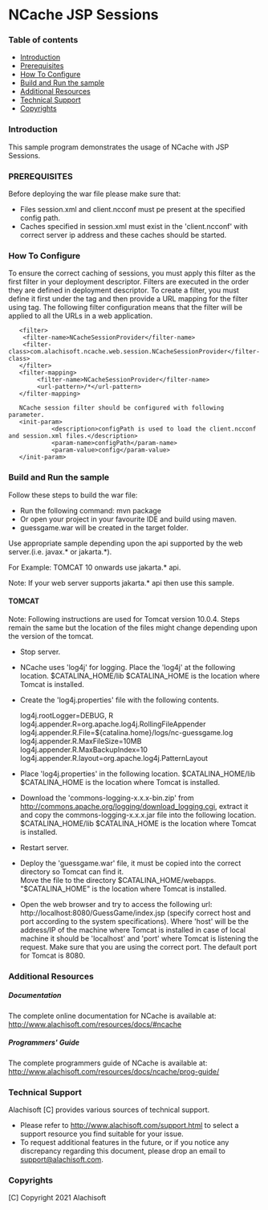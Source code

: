 # NCache JSP Sessions

### Table of contents

* [Introduction](#introduction)
* [Prerequisites](#prerequisites)
* [How To Configure](#how-to-configure)
* [Build and Run the sample](#build-and-run-the-sample)
* [Additional Resources](#additional-resources)
* [Technical Support](#technical-support)
* [Copyrights](#copyrights)


### Introduction

This sample program demonstrates the usage of NCache with JSP Sessions.

### PREREQUISITES

Before deploying the war file please make sure that:
	
  - Files session.xml and client.ncconf must pe present at the specified config path.
  - Caches specified in session.xml must exist in the 'client.ncconf' with correct server ip address and these caches should be started.

### How To Configure
 
To ensure the correct caching of sessions, you must apply this filter as the
first filter in your deployment descriptor. Filters are executed in the
order they are defined in deployment descriptor. To create a filter, you must
define it first under the <filter> tag and then provide a URL mapping for the
filter using <filter-mapping> tag. The following filter configuration means that
the filter will be applied to all the URLs in a web application.

```
   <filter>
    <filter-name>NCacheSessionProvider</filter-name>
    <filter-class>com.alachisoft.ncache.web.session.NCacheSessionProvider</filter-class>
   </filter>
   <filter-mapping>
        <filter-name>NCacheSessionProvider</filter-name>
        <url-pattern>/*</url-pattern>
   </filter-mapping>

   NCache session filter should be configured with following parameter.
   <init-param>
            <description>configPath is used to load the client.ncconf and session.xml files.</description>
            <param-name>configPath</param-name>
            <param-value>config</param-value>
   </init-param>
```

### Build and Run the sample

Follow these steps to build the war file:
- Run the following command: mvn package
- Or open your project in your favourite IDE and build using maven.
- guessgame.war will be created in the target folder.

Use appropriate sample depending upon the api supported by the web server.(i.e. javax.* or jakarta.*).

For Example: TOMCAT 10 onwards use jakarta.* api.

Note: If your web server supports jakarta.* api then use this sample.

#### TOMCAT

Note: Following instructions are used for Tomcat version 10.0.4. Steps remain the same but
the location of the files might change depending upon the version of the tomcat.

  - Stop server.

  - NCache uses 'log4j' for logging. Place the 'log4j' at the following location. 
      $CATALINA_HOME/lib
      $CATALINA_HOME is the location where Tomcat is installed.

  - Create the 'log4j.properties' file with the following contents.
   
	log4j.rootLogger=DEBUG, R 
	log4j.appender.R=org.apache.log4j.RollingFileAppender 
	log4j.appender.R.File=${catalina.home}/logs/nc-guessgame.log 
	log4j.appender.R.MaxFileSize=10MB 
	log4j.appender.R.MaxBackupIndex=10 
    log4j.appender.R.layout=org.apache.log4j.PatternLayout   

  - Place 'log4j.properties' in the following location.
    $CATALINA_HOME/lib
    $CATALINA_HOME is the location where Tomcat is installed.

  - Download the 'commons-logging-x.x.x-bin.zip' from http://commons.apache.org/logging/download_logging.cgi, extract it and copy the 
    commons-logging-x.x.x.jar file into the following location.
    $CATALINA_HOME/lib
    $CATALINA_HOME is the location where Tomcat is installed.

  - Restart server.

  - Deploy the 'guessgame.war' file, it must be copied into the correct
	directory so Tomcat can find it.  
	Move the file to the directory $CATALINA_HOME/webapps.
    "$CATALINA_HOME" is the location where Tomcat is installed.  

  - Open the web browser and try to access the following url: 
    http://localhost:8080/GuessGame/index.jsp (specify correct host and port 
	according to the system specifications).
    Where 'host' will be the address/IP of the machine where Tomcat is installed in case 
	of local machine it should be 'localhost' and 'port' where Tomcat is listening the request. 
	Make sure that you are using the correct port. The default port for Tomcat is 8080.

### Additional Resources

##### Documentation
The complete online documentation for NCache is available at:
http://www.alachisoft.com/resources/docs/#ncache

##### Programmers' Guide
The complete programmers guide of NCache is available at:
http://www.alachisoft.com/resources/docs/ncache/prog-guide/

### Technical Support

Alachisoft [C] provides various sources of technical support. 

- Please refer to http://www.alachisoft.com/support.html to select a support resource you find suitable for your issue.
- To request additional features in the future, or if you notice any discrepancy regarding this document, please drop an email to [support@alachisoft.com](mailto:support@alachisoft.com).

### Copyrights

[C] Copyright 2021 Alachisoft 